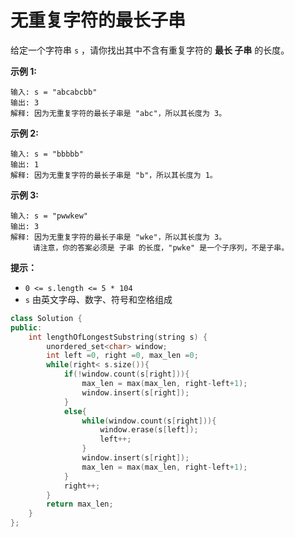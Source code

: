 # 无重复字符的最长子串

给定一个字符串 `s` ，请你找出其中不含有重复字符的 **最长 子串** 的长度。

 

**示例 1:**

```
输入: s = "abcabcbb"
输出: 3 
解释: 因为无重复字符的最长子串是 "abc"，所以其长度为 3。
```

**示例 2:**

```
输入: s = "bbbbb"
输出: 1
解释: 因为无重复字符的最长子串是 "b"，所以其长度为 1。
```

**示例 3:**

```
输入: s = "pwwkew"
输出: 3
解释: 因为无重复字符的最长子串是 "wke"，所以其长度为 3。
     请注意，你的答案必须是 子串 的长度，"pwke" 是一个子序列，不是子串。
```

 

**提示：**

- `0 <= s.length <= 5 * 104`
- `s` 由英文字母、数字、符号和空格组成



```cpp
class Solution {
public:
    int lengthOfLongestSubstring(string s) {
        unordered_set<char> window;
        int left =0, right =0, max_len =0;
        while(right< s.size()){
            if(!window.count(s[right])){
                max_len = max(max_len, right-left+1);
                window.insert(s[right]);
            }
            else{
                while(window.count(s[right])){
                    window.erase(s[left]);
                    left++;
                }
                window.insert(s[right]);
                max_len = max(max_len, right-left+1);
            }
            right++;
        }
        return max_len;
    }
};
```

